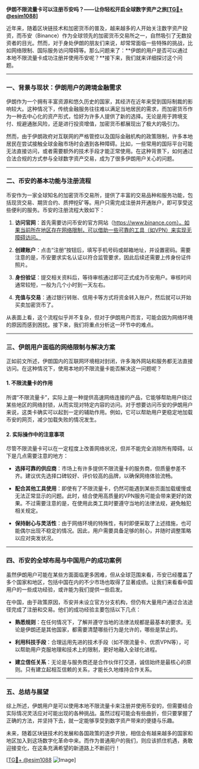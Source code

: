 **伊朗不限流量卡可以注册币安吗？——让你轻松开启全球数字资产之旅[[TG💪+ @esim1088](https://t.me/s/esim1088)]**

近年来，随着区块链技术和加密货币的普及，越来越多的人开始关注数字资产投资，而币安（Binance）作为全球领先的加密货币交易所之一，自然吸引了无数投资者的目光。然而，对于身处伊朗的朋友们来说，却常常面临一些特殊的挑战，比如网络限制、国际服务访问障碍等。那么问题来了：**伊朗的用户是否可以通过本地不限流量卡成功注册并使用币安呢？**接下来，我们就来详细探讨这个问题。

---

### **一、背景与现状：伊朗用户的跨境金融需求**

伊朗作为一个拥有丰富资源和悠久历史的国家，其经济在近年来受到国际制裁的影响较大。这种情况下，传统金融服务往往难以满足当地居民的需求，而加密货币作为一种去中心化的资产形式，恰好为许多人提供了新的选择。无论是用于跨境支付、规避通胀风险，还是进行投资增值，加密货币都展现出了极大的吸引力。

然而，由于伊朗政府对互联网的严格管控以及国际金融机构的政策限制，许多本地居民在尝试接触全球金融市场时会遇到各种障碍。比如，一些常用的国际平台可能无法直接访问，或者需要额外的技术手段才能正常使用。在这种背景下，如何通过合法合规的方式参与全球数字资产交易，成为了很多伊朗用户关心的问题。

---

### **二、币安的基本功能与注册流程**

币安作为一家全球知名的加密货币交易所，提供了丰富的交易品种和服务功能，包括现货交易、期货合约、质押挖矿等。用户只需完成注册并开通账户，即可享受这些便利的服务。币安的注册流程大致如下：

1. **访问官网**：首先需要访问币安的官方网站（https://www.binance.com）。如果当前所在地区存在网络限制，可以借助一些可靠的工具（如VPN）来实现无障碍访问。
   
2. **创建账户**：点击“注册”按钮后，填写手机号码或邮箱地址，并设置密码。需要注意的是，币安要求实名认证以符合监管要求，因此后续还需要上传身份证件照片。

3. **身份验证**：提交相关资料后，等待审核通过即可正式成为币安用户。审核时间通常较短，一般为几个小时到一天左右。

4. **充值与交易**：通过银行转账、信用卡等方式将资金转入账户，然后就可以开始买卖加密货币了。

从表面上看，这个流程似乎并不复杂，但对于伊朗用户而言，可能会因为网络环境的原因而感到困扰。接下来，我们将重点分析这一环节中的难点。

---

### **三、伊朗用户面临的网络限制与解决方案**

正如前文所述，伊朗国内的互联网环境相对封闭，许多海外网站和服务都无法直接访问。在这种情况下，使用本地的不限流量卡能否解决这一问题呢？

#### **1. 不限流量卡的作用**
所谓“不限流量卡”，实际上是一种提供高速网络连接的产品，它能够帮助用户绕过某些地区的网络封锁，从而实现对特定内容的访问。对于想要访问币安的伊朗用户来说，这类卡确实可以起到一定的辅助作用。例如，它可以帮助用户更稳定地加载币安的网页，减少加载失败的情况发生。

#### **2. 实际操作中的注意事项**
尽管不限流量卡可以在一定程度上改善网络状况，但并不能完全消除所有障碍。以下是几点需要注意的地方：

- **选择可靠的供应商**：市场上有许多提供不限流量卡的服务商，但质量参差不齐。建议优先选择口碑较好、评价较高的品牌，以确保网络体验流畅。
  
- **配合其他工具使用**：即使有了不限流量卡，仍然可能遇到某些页面加载缓慢或无法正常显示的问题。此时，结合使用高质量的VPN服务可能会带来更好的效果。不过需要注意的是，在使用此类工具时要遵守当地的法律法规，避免触犯相关规定。

- **保持耐心与灵活性**：由于网络环境的特殊性，有时即便采取了上述措施，也可能偶尔出现不稳定的情况。因此，用户需要具备足够的耐心，并随时调整策略以应对突发状况。

---

### **四、币安的全球布局与中国用户的成功案例**

虽然伊朗用户可能在某些方面面临更多困难，但从全球范围来看，币安已经覆盖了多个国家和地区，包括中国在内的不少市场也取得了显著成绩。让我们来看看中国用户的一些成功经验，或许能为我们提供一些启发。

在中国，由于政策原因，币安并未设立官方分支机构，但仍有大量用户通过合法途径完成了注册和交易。他们的成功经验主要包括以下几点：

- **熟悉规则**：在任何情况下，了解并遵守当地的法律法规都是最基本的要求。无论是伊朗还是其他国家，都需要清楚哪些行为是允许的，哪些是禁止的。

- **利用科技手段**：合理运用先进的技术手段（如不限流量卡、优质VPN等），可以帮助用户克服地理和技术上的限制，更好地融入全球化进程。

- **建立信任关系**：无论是与服务商还是合作伙伴打交道，诚信始终是最核心的原则。只有建立起相互信赖的关系，才能长久地维持合作关系。

---

### **五、总结与展望**

综上所述，伊朗用户是可以使用本地不限流量卡来注册并使用币安的，但需要结合实际情况灵活应对可能出现的各种挑战。虽然过程可能会有些曲折，但只要掌握了正确的方法，并坚持下去，就一定能够享受到数字资产带来的便捷与乐趣。

未来，随着区块链技术的发展和各国政策的逐步开放，相信会有越来越多的国家和地区加入到这场数字化革命中来。而作为普通用户的我们，则应该抓住机遇，勇敢迎接变化，在这条充满希望的新道路上不断前行！

[[TG💪+ @esim1088](https://t.me/s/esim1088) ![Image](https://i.postimg.cc/4NQfJmqS/Snipaste-2025-05-13-00-14-12.png)]